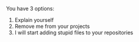 You have 3 options:

1. Explain yourself
2. Remove me from your projects
3. I will start adding stupid files to your repositories
